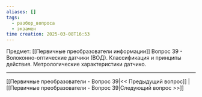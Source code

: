 ```yaml
---
aliases: []
tags:
  - разбор_вопроса
  - экзамен
time creation: 2025-03-08T16:53
---
```

Предмет: [[Первичные преобразователи информации]]
Вопрос 39 - Волоконно-оптические датчики (ВОД). Классификация и принципы действия. Метрологические характеристики датчико.



---
[[Первичные преобразователи - Вопрос 39|<< Предыдущий вопрос]] | [[Первичные преобразователи - Вопрос 39|Следующий вопрос >>]]